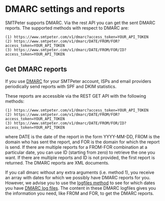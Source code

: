# DMARC settings and reports

SMTPeter supports DMARC. Via the rest API you can get the sent DMARC
reports. The supported methods with respect to DMARC are:

```text
(1) https://www.smtpeter.com/v1/dmarc?access_token=YOUR_API_TOKEN
(2) https://www.smtpeter.com/v1/dmarc/DATE/FROM/FOR?access_token=YOUR_API_TOKEN
(3) https://www.smtpeter.com/v1/dmarc/DATE/FROM/FOR/ID?access_token=YOUR_API_TOKEN
```

## Get DMARC reports

If you use [DMARC](dmarc-deployment) for your SMTPeter account, ISPs and
email providers periodically send reports with SPF and DKIM statistics.

These reports are accessible via the REST GET API with the following methods:

```text
(1) https://www.smtpeter.com/v1/dmarc?access_token=YOUR_API_TOKEN
(2) https://www.smtpeter.com/v1/dmarc/DATE/FROM/FOR?access_token=YOUR_API_TOKEN
(3) https://www.smtpeter.com/v1/dmarc/DATE/FROM/FOR/ID?access_token=YOUR_API_TOKEN
```
where DATE is the date of the report in the form YYYY-MM-DD, FROM is the
domain who has sent the report, and FOR is the domain for which the report
is send. If there are multiple reports for a FROM-FOR combination at a
particular date, you can use ID (starting from zero) to retrieve the one you
want. If there are multiple reports and ID is not provided, the first report
is returned. The DMARC reports are XML documents.

If you call dmarc without any extra arguments (i.e. method 1), you receive
an array with dates for which we possibly have DMARC reports for you. However,
we advise you to use the [logfiles method](rest-logfiles) to see for which
dates you have [DMARC log files](log-dmarc). The content in these DMARC
logfiles gives you the information you need, like FROM and FOR, to get the
DMARC reports.
